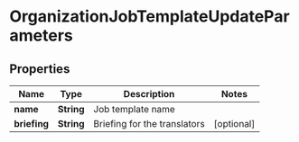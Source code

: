 

# OrganizationJobTemplateUpdateParameters

## Properties

Name | Type | Description | Notes
------------ | ------------- | ------------- | -------------
**name** | **String** | Job template name | 
**briefing** | **String** | Briefing for the translators |  [optional]



